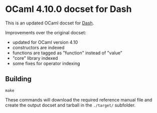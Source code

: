 # OCaml 4.10.0 docset for Dash

This is an updated OCaml docset for [Dash](https://kapeli.com/dash).

Improvements over the original docset:

 * updated for OCaml version 4.10
 * constructors are indexed
 * functions are tagged as "function" instead of "value"
 * "core" library indexed
 * some fixes for operator indexing

## Building

    make

These commands will download the required reference manual file and create the
output docset and tarball in the `./target/` subfolder.
